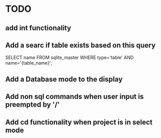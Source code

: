 # TODO

## add int functionality

## Add a searc if table exists based on this query
SELECT name FROM sqlite_master WHERE type='table' AND name='{table_name}';

## Add a Database mode to the display

## Add non sql commands when user input is preempted by '/'

## Add cd functionality when project is in select mode